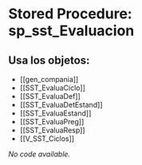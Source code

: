 # Stored Procedure: sp_sst_Evaluacion

## Usa los objetos:
- [[gen_compania]]
- [[SST_EvaluaCiclo]]
- [[SST_EvaluaDef]]
- [[SST_EvaluaDetEstand]]
- [[SST_EvaluaEstand]]
- [[SST_EvaluaPreg]]
- [[SST_EvaluaResp]]
- [[V_SST_Ciclos]]

*No code available.*
